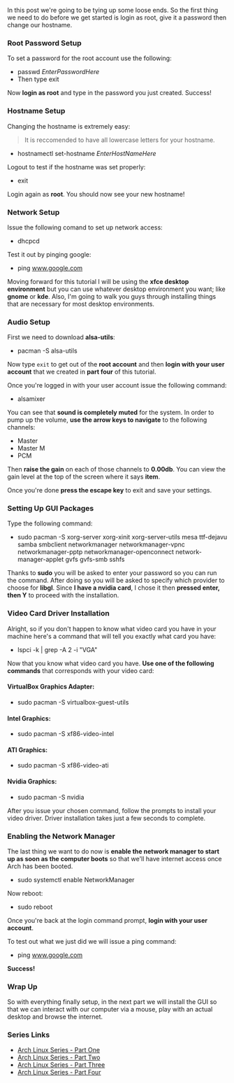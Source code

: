 In this post we're going to be tying up some loose ends. So the first thing we need to do before we get started is login as root, give it a password then change our hostname.

### Root Password Setup

To set a password for the root account use the following:

* passwd <i>EnterPasswordHere</i>
* Then type exit

Now **login as root** and type in the password you just created. Success!

### Hostname Setup

Changing the hostname is extremely easy:

> It is reccomended to have all lowercase letters for your hostname.

* hostnamectl set-hostname <i>EnterHostNameHere</i>

Logout to test if the hostname was set properly:

* exit

Login again as **root**. You should now see your new hostname!

### Network Setup

Issue the following comand to set up network access:

* dhcpcd

Test it out by pinging google:

* ping www.google.com
	
Moving forward for this tutorial I will be using the **xfce desktop environment** but you can use whatever desktop environment you want; like **gnome** or **kde**. Also, I'm going to walk you guys through installing things that are necessary for most desktop environments.

### Audio Setup

First we need to download **alsa-utils**:

* pacman -S alsa-utils
	
Now type `exit` to get out of the **root account** and then **login with your user account** that we created in **part four** of this tutorial.

Once you're logged in with your user account issue the following command:

* alsamixer
	
You can see that **sound is completely muted** for the system. In order to pump up the volume, **use the arrow keys to navigate** to the following channels:

* Master
* Master M
* PCM

Then **raise the gain** on each of those channels to **0.00db**. You can view the gain level at the top of the screen where it says **item**.

Once you're done **press the escape key** to exit and save your settings.

### Setting Up GUI Packages

Type the following command:

* sudo pacman -S xorg-server xorg-xinit xorg-server-utils mesa ttf-dejavu samba smbclient networkmanager networkmanager-vpnc networkmanager-pptp networkmanager-openconnect network-manager-applet gvfs gvfs-smb sshfs

Thanks to **sudo** you will be asked to enter your password so you can run the command. After doing so you will be asked to specify which provider to choose for **libgl**. Since **I have a nvidia card**, I chose it then **pressed enter, then Y** to proceed with the installation.

### Video Card Driver Installation

Alright, so if you don't happen to know what video card you have in your machine here's a command that will tell you exactly what card you have:

* lspci -k | grep -A 2 -i "VGA"
	
Now that you know what video card you have. **Use one of the following commands** that corresponds with your video card:

#### VirtualBox Graphics Adapter:

* sudo pacman -S virtualbox-guest-utils
	
#### Intel Graphics:

* sudo pacman -S xf86-video-intel

#### ATI Graphics:

* sudo pacman -S xf86-video-ati
	
#### Nvidia Graphics:

* sudo pacman -S nvidia
	
After you issue your chosen command, follow the prompts to install your video driver. Driver installation takes just a few seconds to complete.

### Enabling the Network Manager

The last thing we want to do now is **enable the network manager to start up as soon as the computer boots** so that we'll have internet access once Arch has been booted.

* sudo systemctl enable NetworkManager
	
Now reboot:

* sudo reboot
	
Once you're back at the login command prompt, **login with your user account**. 

To test out what we just did we will issue a ping command:

* ping www.google.com
	
**Success!** 

### Wrap Up

So with everything finally setup, in the next part we will install the GUI so that we can interact with our computer via a mouse, play with an actual desktop and browse the internet.

### Series Links

* [Arch Linux Series - Part One](http://evlsnoopy.com/arch-linux-installation-series)
* [Arch Linux Series - Part Two](http://evlsnoopy.com/arch-linux-installation-part-two)
* [Arch Linux Series - Part Three](http://evlsnoopy.com/arch-linux-installation-part-three)
* [Arch Linux Series - Part Four](http://evlsnoopy.com/arch-linux-installation-part-four)